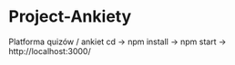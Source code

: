 # Project-Ankiety
Platforma quizów / ankiet
cd -> npm install -> npm start -> http://localhost:3000/
